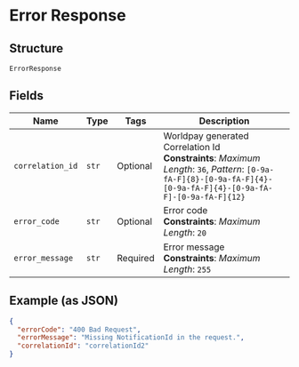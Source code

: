
# Error Response

## Structure

`ErrorResponse`

## Fields

| Name | Type | Tags | Description |
|  --- | --- | --- | --- |
| `correlation_id` | `str` | Optional | Worldpay generated Correlation Id<br>**Constraints**: *Maximum Length*: `36`, *Pattern*: `[0-9a-fA-F]{8}-[0-9a-fA-F]{4}-[0-9a-fA-F]{4}-[0-9a-fA-F]-[0-9a-fA-F]{12}` |
| `error_code` | `str` | Optional | Error code<br>**Constraints**: *Maximum Length*: `20` |
| `error_message` | `str` | Required | Error message<br>**Constraints**: *Maximum Length*: `255` |

## Example (as JSON)

```json
{
  "errorCode": "400 Bad Request",
  "errorMessage": "Missing NotificationId in the request.",
  "correlationId": "correlationId2"
}
```

